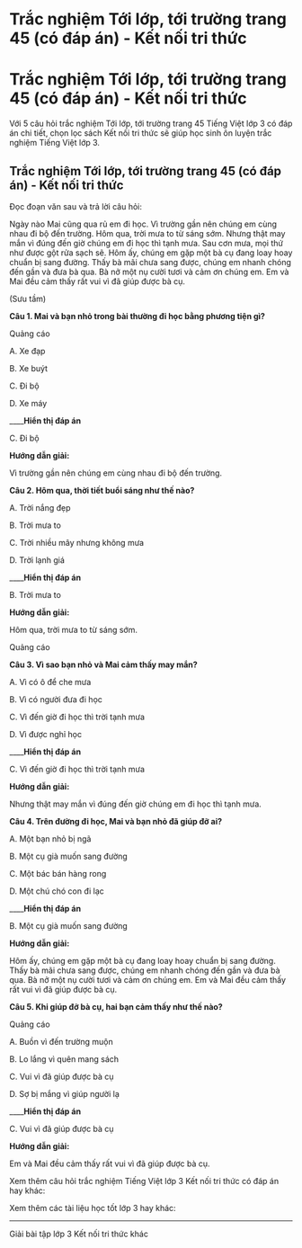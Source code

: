 # Trắc nghiệm Tới lớp, tới trường trang 45 (có đáp án) - Kết nối tri thức

# Trắc nghiệm Tới lớp, tới trường trang 45 (có đáp án) - Kết nối tri thức

Với 5 câu hỏi trắc nghiệm Tới lớp, tới trường trang 45 Tiếng Việt lớp 3 có đáp án chi tiết, chọn lọc sách Kết nối tri thức sẽ giúp học sinh ôn luyện trắc nghiệm Tiếng Việt lớp 3.

## Trắc nghiệm Tới lớp, tới trường trang 45 (có đáp án) - Kết nối tri thức

Đọc đoạn văn sau và trả lời câu hỏi:

Ngày nào Mai cũng qua rủ em đi học. Vì trường gần nên chúng em cùng nhau đi bộ đến trường. Hôm qua, trời mưa to từ sáng sớm. Nhưng thật may mắn vì đúng đến giờ chúng em đi học thì tạnh mưa. Sau cơn mưa, mọi thứ như được gột rửa sạch sẽ. Hôm ấy, chúng em gặp một bà cụ đang loay hoay chuẩn bị sang đường. Thấy bà mãi chưa sang được, chúng em nhanh chóng đến gần và đưa bà qua. Bà nở một nụ cười tươi và cảm ơn chúng em. Em và Mai đều cảm thấy rất vui vì đã giúp được bà cụ.

(Sưu tầm)

**Câu 1. Mai và bạn nhỏ trong bài thường đi học bằng phương tiện gì?**

Quảng cáo

A. Xe đạp

B. Xe buýt

C. Đi bộ

D. Xe máy

____**Hiển thị đáp án**

C. Đi bộ

**Hướng dẫn giải:**

Vì trường gần nên chúng em cùng nhau đi bộ đến trường.

**Câu 2. Hôm qua, thời tiết buổi sáng như thế nào?**

A. Trời nắng đẹp

B. Trời mưa to

C. Trời nhiều mây nhưng không mưa

D. Trời lạnh giá

____**Hiển thị đáp án**

B. Trời mưa to

**Hướng dẫn giải:**

Hôm qua, trời mưa to từ sáng sớm.

Quảng cáo

**Câu 3. Vì sao bạn nhỏ và Mai cảm thấy may mắn?**

A. Vì có ô để che mưa

B. Vì có người đưa đi học

C. Vì đến giờ đi học thì trời tạnh mưa

D. Vì được nghỉ học

____**Hiển thị đáp án**

C. Vì đến giờ đi học thì trời tạnh mưa

**Hướng dẫn giải:**

Nhưng thật may mắn vì đúng đến giờ chúng em đi học thì tạnh mưa.

**Câu 4. Trên đường đi học, Mai và bạn nhỏ đã giúp đỡ ai?**

A. Một bạn nhỏ bị ngã

B. Một cụ già muốn sang đường

C. Một bác bán hàng rong

D. Một chú chó con đi lạc

____**Hiển thị đáp án**

B. Một cụ già muốn sang đường

**Hướng dẫn giải:**

Hôm ấy, chúng em gặp một bà cụ đang loay hoay chuẩn bị sang đường. Thấy bà mãi chưa sang được, chúng em nhanh chóng đến gần và đưa bà qua. Bà nở một nụ cười tươi và cảm ơn chúng em. Em và Mai đều cảm thấy rất vui vì đã giúp được bà cụ.

**Câu 5. Khi giúp đỡ bà cụ, hai bạn cảm thấy như thế nào?**

Quảng cáo

A. Buồn vì đến trường muộn

B. Lo lắng vì quên mang sách

C. Vui vì đã giúp được bà cụ

D. Sợ bị mắng vì giúp người lạ

____**Hiển thị đáp án**

C. Vui vì đã giúp được bà cụ

**Hướng dẫn giải:**

Em và Mai đều cảm thấy rất vui vì đã giúp được bà cụ.

Xem thêm câu hỏi trắc nghiệm Tiếng Việt lớp 3 Kết nối tri thức có đáp án hay khác:

Xem thêm các tài liệu học tốt lớp 3 hay khác:

* * *

Giải bài tập lớp 3 Kết nối tri thức khác
